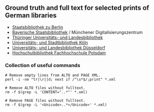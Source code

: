 ## Ground truth and full text for selected prints of German libraries

* [Staatsbibliothek zu Berlin](data/DE-1)
* [Bayerische Staatsbibliothek](data/DE-12) / Münchener Digitalisierungszentrum
* [Thüringer Universitäts- und Landesbibliothek](data/DE-27)
* [Universitäts- und Stadtbibliothek Köln](data/DE-38)
* [Universitäts- und Landesbibliothek Düsseldorf](data/DE-61)
* [Hochschulbibliothek Fachhochschule Potsdam](data/DE-525)

### Collection of useful commands

```
# Remove empty lines from ALTO and PAGE XML.
perl -i -ne "tr|\r||d; next if /^\s*$/;print" *.xml

# Remove ALTO files without fulltext.
rm -f $(grep -L 'CONTENT="..*"' *.xml)

# Remove PAGE files without fulltext.
rm -f $(grep -L '<Unicode>..*</Unicode>' *.xml)
```
